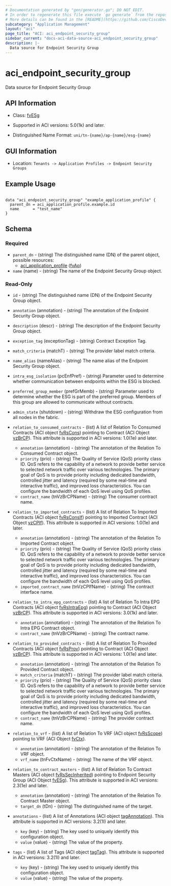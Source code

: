 ```yaml
---
# Documentation generated by "gen/generator.go"; DO NOT EDIT.
# In order to regenerate this file execute `go generate` from the repository root.
# More details can be found in the [README](https://github.com/CiscoDevNet/terraform-provider-aci/blob/master/README.md).
subcategory: "Application Management"
layout: "aci"
page_title: "ACI: aci_endpoint_security_group"
sidebar_current: "docs-aci-data-source-aci_endpoint_security_group"
description: |-
  Data source for Endpoint Security Group
---
```


# aci_endpoint_security_group #

Data source for Endpoint Security Group

## API Information ##

* Class: [fvESg](https://pubhub.devnetcloud.com/media/model-doc-latest/docs/app/index.html#/objects/fvESg/overview)

* Supported in ACI versions: 5.0(1k) and later.

* Distinguished Name Format: `uni/tn-{name}/ap-{name}/esg-{name}`

## GUI Information ##

* Location: `Tenants -> Application Profiles -> Endpoint Security Groups`

## Example Usage ##

```hcl

data "aci_endpoint_security_group" "example_application_profile" {
  parent_dn = aci_application_profile.example.id
  name      = "test_name"
}

```

## Schema ##

### Required ###

* `parent_dn` - (string) The distinguished name (DN) of the parent object, possible resources:
  - [aci_application_profile](https://registry.terraform.io/providers/CiscoDevNet/aci/latest/docs/resources/application_profile) ([fvAp](https://pubhub.devnetcloud.com/media/model-doc-latest/docs/app/index.html#/objects/fvAp/overview))
* `name` (name) - (string) The name of the Endpoint Security Group object.

### Read-Only ###

* `id` - (string) The distinguished name (DN) of the Endpoint Security Group object.
* `annotation` (annotation) - (string) The annotation of the Endpoint Security Group object.
* `description` (descr) - (string) The description of the Endpoint Security Group object.
* `exception_tag` (exceptionTag) - (string) Contract Exception Tag.
* `match_criteria` (matchT) - (string) The provider label match criteria.
* `name_alias` (nameAlias) - (string) The name alias of the Endpoint Security Group object.
* `intra_esg_isolation` (pcEnfPref) - (string) Parameter used to determine whether communication between endpoints within the ESG is blocked.
* `preferred_group_member` (prefGrMemb) - (string) Parameter used to determine whether the ESG is part of the preferred group. Members of this group are allowed to communicate without contracts.
* `admin_state` (shutdown) - (string) Withdraw the ESG configuration from all nodes in the fabric.

* `relation_to_consumed_contracts` - (list) A list of Relation To Consumed Contracts (ACI object [fvRsCons](https://pubhub.devnetcloud.com/media/model-doc-latest/docs/app/index.html#/objects/fvRsCons/overview)) pointing to Contract (ACI Object [vzBrCP](https://pubhub.devnetcloud.com/media/model-doc-latest/docs/app/index.html#/objects/vzBrCP/overview)). This attribute is supported in ACI versions: 1.0(1e) and later.
  * `annotation` (annotation) - (string) The annotation of the Relation To Consumed Contract object.
  * `priority` (prio) - (string) The Quality of Service (QoS) priority class ID. QoS refers to the capability of a network to provide better service to selected network traffic over various technologies. The primary goal of QoS is to provide priority including dedicated bandwidth, controlled jitter and latency (required by some real-time and interactive traffic), and improved loss characteristics. You can configure the bandwidth of each QoS level using QoS profiles.
  * `contract_name` (tnVzBrCPName) - (string) The consumer contract name.

* `relation_to_imported_contracts` - (list) A list of Relation To Imported Contracts (ACI object [fvRsConsIf](https://pubhub.devnetcloud.com/media/model-doc-latest/docs/app/index.html#/objects/fvRsConsIf/overview)) pointing to Imported Contract (ACI Object [vzCPIf](https://pubhub.devnetcloud.com/media/model-doc-latest/docs/app/index.html#/objects/vzCPIf/overview)). This attribute is supported in ACI versions: 1.0(1e) and later.
  * `annotation` (annotation) - (string) The annotation of the Relation To Imported Contract object.
  * `priority` (prio) - (string) The Quality of Service (QoS) priority class ID. QoS refers to the capability of a network to provide better service to selected network traffic over various technologies. The primary goal of QoS is to provide priority including dedicated bandwidth, controlled jitter and latency (required by some real-time and interactive traffic), and improved loss characteristics. You can configure the bandwidth of each QoS level using QoS profiles.
  * `imported_contract_name` (tnVzCPIfName) - (string) The contract interface name.

* `relation_to_intra_epg_contracts` - (list) A list of Relation To Intra EPG Contracts (ACI object [fvRsIntraEpg](https://pubhub.devnetcloud.com/media/model-doc-latest/docs/app/index.html#/objects/fvRsIntraEpg/overview)) pointing to Contract (ACI Object [vzBrCP](https://pubhub.devnetcloud.com/media/model-doc-latest/docs/app/index.html#/objects/vzBrCP/overview)). This attribute is supported in ACI versions: 3.0(1k) and later.
  * `annotation` (annotation) - (string) The annotation of the Relation To Intra EPG Contract object.
  * `contract_name` (tnVzBrCPName) - (string) The contract name.

* `relation_to_provided_contracts` - (list) A list of Relation To Provided Contracts (ACI object [fvRsProv](https://pubhub.devnetcloud.com/media/model-doc-latest/docs/app/index.html#/objects/fvRsProv/overview)) pointing to Contract (ACI Object [vzBrCP](https://pubhub.devnetcloud.com/media/model-doc-latest/docs/app/index.html#/objects/vzBrCP/overview)). This attribute is supported in ACI versions: 1.0(1e) and later.
  * `annotation` (annotation) - (string) The annotation of the Relation To Provided Contract object.
  * `match_criteria` (matchT) - (string) The provider label match criteria.
  * `priority` (prio) - (string) The Quality of Service (QoS) priority class ID. QoS refers to the capability of a network to provide better service to selected network traffic over various technologies. The primary goal of QoS is to provide priority including dedicated bandwidth, controlled jitter and latency (required by some real-time and interactive traffic), and improved loss characteristics. You can configure the bandwidth of each QoS level using QoS profiles.
  * `contract_name` (tnVzBrCPName) - (string) The provider contract name.

* `relation_to_vrf` - (list) A list of Relation To VRF (ACI object [fvRsScope](https://pubhub.devnetcloud.com/media/model-doc-latest/docs/app/index.html#/objects/fvRsScope/overview)) pointing to VRF (ACI Object [fvCtx](https://pubhub.devnetcloud.com/media/model-doc-latest/docs/app/index.html#/objects/fvCtx/overview)).
  * `annotation` (annotation) - (string) The annotation of the Relation To VRF object.
  * `vrf_name` (tnFvCtxName) - (string) The name of the VRF object.

* `relation_to_contract_masters` - (list) A list of Relation To Contract Masters (ACI object [fvRsSecInherited](https://pubhub.devnetcloud.com/media/model-doc-latest/docs/app/index.html#/objects/fvRsSecInherited/overview)) pointing to Endpoint Security Group (ACI Object [fvESg](https://pubhub.devnetcloud.com/media/model-doc-latest/docs/app/index.html#/objects/fvESg/overview)). This attribute is supported in ACI versions: 2.3(1e) and later.
  * `annotation` (annotation) - (string) The annotation of the Relation To Contract Master object.
  * `target_dn` (tDn) - (string) The distinguished name of the target.

* `annotations` - (list) A list of Annotations (ACI object [tagAnnotation](https://pubhub.devnetcloud.com/media/model-doc-latest/docs/app/index.html#/objects/tagAnnotation/overview)). This attribute is supported in ACI versions: 3.2(1l) and later.
  * `key` (key) - (string) The key used to uniquely identify this configuration object.
  * `value` (value) - (string) The value of the property.

* `tags` - (list) A list of Tags (ACI object [tagTag](https://pubhub.devnetcloud.com/media/model-doc-latest/docs/app/index.html#/objects/tagTag/overview)). This attribute is supported in ACI versions: 3.2(1l) and later.
  * `key` (key) - (string) The key used to uniquely identify this configuration object.
  * `value` (value) - (string) The value of the property.
